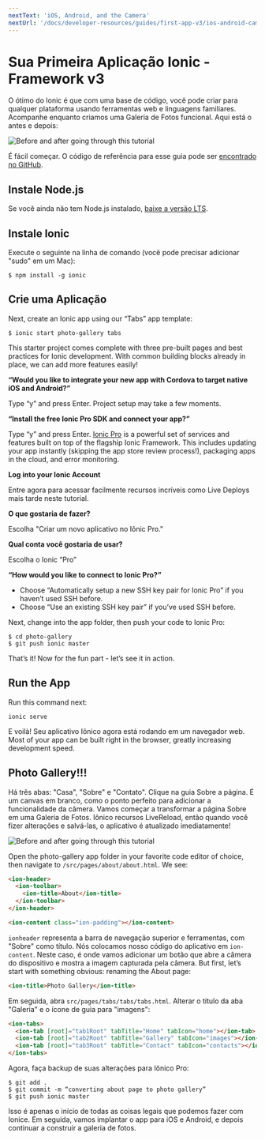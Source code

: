 ```yaml
---
nextText: 'iOS, Android, and the Camera'
nextUrl: '/docs/developer-resources/guides/first-app-v3/ios-android-camera'
---
```


# Sua Primeira Aplicação Ionic - Framework v3

O ótimo do Ionic é que com uma base de código, você pode criar para qualquer plataforma usando ferramentas web e linguagens familiares. Acompanhe enquanto criamos uma Galeria de Fotos funcional. Aqui está o antes e depois:

![Before and after going through this tutorial](/docs/assets/img/guides/first-app-v3/gallery-combined.png)

É fácil começar. O código de referência para esse guia pode ser [encontrado no GitHub](https://github.com/ionic-team/photo-gallery-tutorial-ionic3/).

## Instale Node.js

Se você ainda não tem Node.js instalado, [baixe a versão LTS](https://nodejs.org/en/).

## Instale Ionic

Execute o seguinte na linha de comando (você pode precisar adicionar "sudo" em um Mac):

```shell
$ npm install -g ionic
```

## Crie uma Aplicação

Next, create an Ionic app using our “Tabs” app template:

```shell
$ ionic start photo-gallery tabs
```

This starter project comes complete with three pre-built pages and best practices for Ionic development. With common building blocks already in place, we can add more features easily!

<strong>“Would you like to integrate your new app with Cordova to target native iOS and Android?”</strong>

Type “y” and press Enter. Project setup may take a few moments.

<strong>“Install the free Ionic Pro SDK and connect your app?”</strong>

Type “y” and press Enter. [Ionic Pro](https://ionicframework.com/pro) is a powerful set of services and features built on top of the flagship Ionic Framework. This includes updating your app instantly (skipping the app store review process!), packaging apps in the cloud, and error monitoring.

<strong>Log into your Ionic Account</strong>

Entre agora para acessar facilmente recursos incríveis como Live Deploys mais tarde neste tutorial.

<strong>O que gostaria de fazer?</strong>

Escolha "Criar um novo aplicativo no Iônic Pro."

<strong>Qual conta você gostaria de usar?</strong>

Escolha o Ionic “Pro”

<strong>“How would you like to connect to Ionic Pro?”</strong>

* Choose “Automatically setup a new SSH key pair for Ionic Pro” if you haven’t used SSH before.
* Choose “Use an existing SSH key pair” if you’ve used SSH before.

Next, change into the app folder, then push your code to Ionic Pro:

```shell
$ cd photo-gallery
$ git push ionic master
```

That’s it! Now for the fun part - let’s see it in action.

## Run the App

Run this command next:

```shell
ionic serve
```

E voilà! Seu aplicativo Iônico agora está rodando em um navegador web. Most of your app can be built right in the browser, greatly increasing development speed.

## Photo Gallery!!!

Há três abas: "Casa", "Sobre" e "Contato". Clique na guia Sobre a página. É um canvas em branco, como o ponto perfeito para adicionar a funcionalidade da câmera. Vamos começar a transformar a página Sobre em uma Galeria de Fotos. Iônico recursos LiveReload, então quando você fizer alterações e salvá-las, o aplicativo é atualizado imediatamente!

![Before and after going through this tutorial](/docs/assets/img/guides/first-app-v3/email-photogallery.gif)

Open the photo-gallery app folder in your favorite code editor of choice, then navigate to `/src/pages/about/about.html`. We see:

```html
<ion-header>
  <ion-toolbar>
    <ion-title>About</ion-title>
  </ion-toolbar>
</ion-header>

<ion-content class="ion-padding"></ion-content>
```

`ionheader` representa a barra de navegação superior e ferramentas, com "Sobre" como título. Nós colocamos nosso código do aplicativo em `ion-content`. Neste caso, é onde vamos adicionar um botão que abre a câmera do dispositivo e mostra a imagem capturada pela câmera. But first, let’s start with something obvious: renaming the About page:

```html
<ion-title>Photo Gallery</ion-title>
```

Em seguida, abra `src/pages/tabs/tabs/tabs.html`. Alterar o título da aba "Galeria" e o ícone de guia para "imagens":

```html
<ion-tabs>
  <ion-tab [root]="tab1Root" tabTitle="Home" tabIcon="home"></ion-tab>
  <ion-tab [root]="tab2Root" tabTitle="Gallery" tabIcon="images"></ion-tab>
  <ion-tab [root]="tab3Root" tabTitle="Contact" tabIcon="contacts"></ion-tab>
</ion-tabs>
```

Agora, faça backup de suas alterações para Iônico Pro:

```shell
$ git add .
$ git commit -m “converting about page to photo gallery”
$ git push ionic master
```

Isso é apenas o início de todas as coisas legais que podemos fazer com Ionice. Em seguida, vamos implantar o app para iOS e Android, e depois continuar a construir a galeria de fotos.